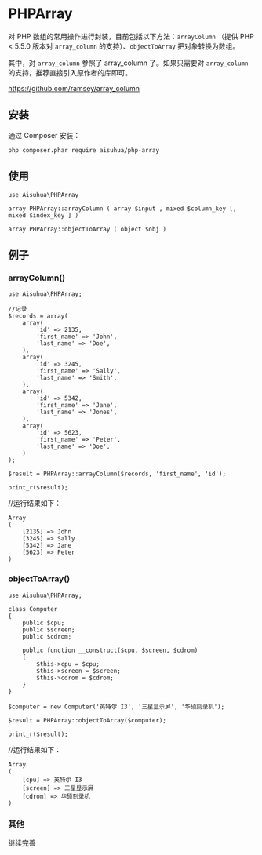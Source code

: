 
# PHPArray

对 PHP 数组的常用操作进行封装，目前包括以下方法：`arrayColumn` （提供 PHP < 5.5.0 版本对 `array_column` 的支持）、`objectToArray` 把对象转换为数组。

其中，对 `array_column` 参照了 array_column 了。如果只需要对 `array_column` 的支持，推荐直接引入原作者的库即可。

https://github.com/ramsey/array_column

## 安装

通过 Composer 安装：

    php composer.phar require aisuhua/php-array
    
## 使用

    use Aisuhua\PHPArray
    
    array PHPArray::arrayColumn ( array $input , mixed $column_key [, mixed $index_key ] )
    
    array PHPArray::objectToArray ( object $obj )


## 例子

### arrayColumn()

    use Aisuhua\PHPArray;
    
    //记录
    $records = array(
        array(
            'id' => 2135,
            'first_name' => 'John',
            'last_name' => 'Doe',
        ),
        array(
            'id' => 3245,
            'first_name' => 'Sally',
            'last_name' => 'Smith',
        ),
        array(
            'id' => 5342,
            'first_name' => 'Jane',
            'last_name' => 'Jones',
        ),
        array(
            'id' => 5623,
            'first_name' => 'Peter',
            'last_name' => 'Doe',
        )
    );
    
    $result = PHPArray::arrayColumn($records, 'first_name', 'id');
    
    print_r($result);
    
//运行结果如下：
    
    Array
    (
        [2135] => John
        [3245] => Sally
        [5342] => Jane
        [5623] => Peter
    )
    
###  objectToArray()

    use Aisuhua\PHPArray;

    class Computer
    {
        public $cpu;
        public $screen;
        public $cdrom;
    
        public function __construct($cpu, $screen, $cdrom)
        {
            $this->cpu = $cpu;
            $this->screen = $screen;
            $this->cdrom = $cdrom;
        }
    }
    
    $computer = new Computer('英特尔 I3', '三星显示屏', '华硕刻录机');
    
    $result = PHPArray::objectToArray($computer);
    
    print_r($result);
    
//运行结果如下：
    
    Array
    (
        [cpu] => 英特尔 I3
        [screen] => 三星显示屏
        [cdrom] => 华硕刻录机
    )

### 其他

继续完善